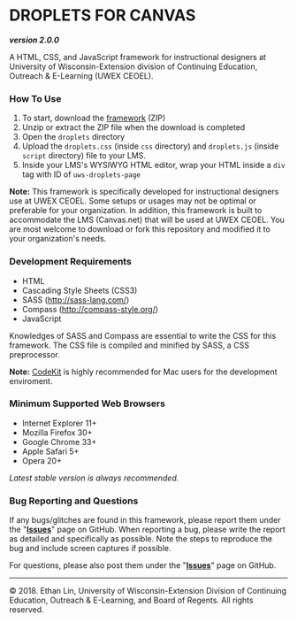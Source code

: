 # DROPLETS FOR CANVAS
**_version 2.0.0_**  

A HTML, CSS, and JavaScript framework for instructional designers at University of Wisconsin-Extension division of Continuing Education, Outreach &amp; E-Learning (UWEX CEOEL).

### How To Use
1. To start, download the [framework](https://github.com/oel-mediateam/droplets-for-canvas/archive/master.zip) (ZIP)
2. Unzip or extract the ZIP file when the download is completed
3. Open the `droplets` directory
4. Upload the `droplets.css` (inside `css` directory) and `droplets.js` (inside `script` directory) file to your LMS.
5. Inside your LMS's WYSIWYG HTML editor, wrap your HTML inside a `div` tag with ID of `uws-droplets-page`

**Note:** This framework is specifically developed for instructional designers use at UWEX CEOEL. Some setups or usages may not be optimal or preferable for your organization. In addition, this framework is built to accommodate the LMS (Canvas.net) that will be used at UWEX CEOEL. You are most welcome to download or fork this repository and modified it to your organization's needs.

### Development Requirements
* HTML
* Cascading Style Sheets (CSS3)
* SASS (http://sass-lang.com/)
* Compass (http://compass-style.org/)
* JavaScript

Knowledges of SASS and Compass are essential to write the CSS for this framework. The CSS file is compiled and minified by SASS, a CSS preprocessor.

**Note:** [CodeKit](https://incident57.com/codekit/) is highly recommended for Mac users for the development enviroment.

### Minimum Supported Web Browsers
* Internet Explorer 11+
* Mozilla Firefox 30+
* Google Chrome 33+
* Apple Safari 5+
* Opera 20+

*Latest stable version is always recommended.*

### Bug Reporting and Questions
If any bugs/glitches are found in this framework, please report them under the "**[Issues](https://github.com/oel-mediateam/droplets-for-canvas/issues)**" page on GitHub. When reporting a bug, please write the report as detailed and specifically as possible. Note the steps to reproduce the bug and include screen captures if possible.

For questions, please also post them under the "**[Issues](https://github.com/oel-mediateam/droplets-for-canvas/issues)**" page on GitHub.

---
&copy; 2018. Ethan Lin, University of Wisconsin-Extension Division of Continuing Education, Outreach & E-Learning, and Board of Regents. All rights reserved.
